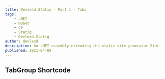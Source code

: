 ```yaml
---
title: Devlead.Statiq - Part 1 - Tabs
tags:
    - .NET
    - NuGet
    - C#
    - Statiq
    - Devlead.Statiq
author: devlead
description: An .NET assembly extending the static site generator Statiq with new core features
published: 2021-04-09
---
```


## TabGroup Shortcode

<?# TabGroup ?>
<?*
tabs:
  - name: Introduction
    content: |
      Statiq [shortcodes](https://statiq.dev/framework/content/shortcodes) are small but powerful macros that can generate content or add metadata to your documents.

      The `TabGroup` shortcode, is a CSS-only solution to simplify adding tabs in your Statiq input files.

      Why add tabs? Well with some content, a good example of that is code samples, tabs make it easier to group content together, keep things more focused and reduce user vertical scrolling.

      With the `TabGroup` shortcode tab content can be defined as either

      - Content - markdown defined directly in the shortcode content
      - Include - markdown fetched and processed from a external file
      - Code - fetch external file into markdown code fence

      the shortcode content is defined as `YAML`, you can within a single tab combine all variants (`content`, `include`, and `code`), and it'll render in the following order

      1. `content`
      1. `include`
      1. `code`

  - include: ./../includes/prerequisites.md

?>
<?#/ TabGroup ?>